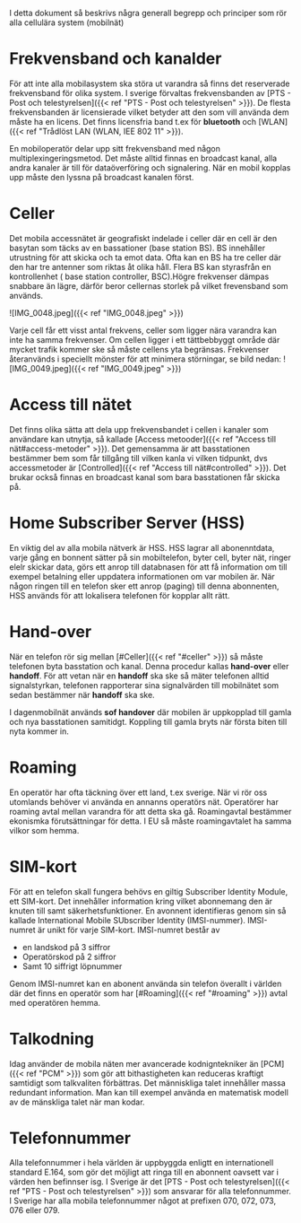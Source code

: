 I detta dokument så beskrivs några generall begrepp och principer som rör alla cellulära system (mobilnät)

# Frekvensband och kanalder
För att inte alla mobilasystem ska störa ut varandra så finns det reserverade frekvensband för olika system. I sverige förvaltas frekvensbanden av [PTS - Post och telestyrelsen]({{< ref "PTS - Post och telestyrelsen" >}}). De flesta frekvensbanden är licensierade vilket betyder att den som vill använda dem måste ha en licens. Det finns licensfria band t.ex för **bluetooth** och [WLAN]({{< ref "Trådlöst LAN (WLAN, IEE 802 11" >}}). 

En mobiloperatör delar upp sitt frekvensband med någon multiplexingeringsmetod. Det måste alltid finnas en broadcast kanal, alla andra kanaler är till för dataöverföring och signalering. När en mobil kopplas upp måste den lyssna på broadcast kanalen först.  


# Celler 
Det mobila accessnätet är geografiskt indelade i celler där en cell är den basytan som täcks av en bassationer (base station BS). BS innehåller utrustning för att skicka och ta emot data. Ofta kan en BS ha tre celler där den har tre antenner som riktas åt olika håll. Flera BS kan styrasfrån en kontrollenhet ( base station controller, BSC).Högre frekvenser dämpas snabbare än lägre, därför beror cellernas storlek på vilket frevensband som används.


![IMG_0048.jpeg]({{< ref "IMG_0048.jpeg" >}})

Varje cell får ett visst antal frekvens, celler som ligger nära varandra kan inte ha samma frekvenser. Om cellen ligger i ett tättbebbyggt område där mycket trafik kommer ske så måste cellens yta begränsas. Frekvenser återanvänds i speciellt mönster för att minimera störningar, se bild nedan:
![IMG_0049.jpeg]({{< ref "IMG_0049.jpeg" >}})

# Access till nätet
Det finns olika sätta att dela upp frekvensbandet i cellen i kanaler som användare kan utnytja, så kallade [Access metooder]({{< ref "Access till nät#access-metoder" >}}). Det gemensamma är att basstationen bestämmer bem som får tillgång till vilken kanla vi vilken tidpunkt, dvs accessmetoder är [Controlled]({{< ref "Access till nät#controlled" >}}). Det brukar också finnas en broadcast kanal som bara basstationen får skicka på. 

# Home Subscriber Server (HSS)
En viktig del av alla mobila nätverk är HSS. HSS lagrar all abonenntdata, varje gång en bonnent sätter på sin mobiltelefon, byter cell, byter nät, ringer elelr skickar data, görs ett anrop till databnasen för att få information om till exempel betalning eller uppdatera informationen om var mobilen är. När någon ringen till en telefon sker ett anrop (paging) till denna abonnenten, HSS används för att lokalisera telefonen för kopplar allt rätt. 
# Hand-over
När en telefon rör sig mellan [#Celler]({{< ref "#celler" >}}) så måste telefonen byta basstation och kanal. Denna procedur kallas **hand-over** eller **handoff**. För att vetan när en **handoff** ska ske så mäter telefonen alltid signalstyrkan, telefonen rapporterar sina signalvärden till mobilnätet som sedan bestämmer när **handoff** ska ske. 

I dagenmobilnät används **sof handover** där mobilen är uppkopplad till gamla och nya basstationen samitidgt. Koppling till gamla bryts när första biten till nyta kommer in.
# Roaming
En operatör har ofta täckning över ett land, t.ex sverige. När vi rör oss utomlands behöver vi använda en annanns operatörs nät. Operatörer har roaming avtal mellan varandra för att detta ska gå. Roamingavtal bestämmer ekonismka förutsättningar för detta. I EU så måste roamingavtalet ha samma vilkor som hemma. 


# SIM-kort
För att en telefon skall fungera behövs en giltig Subscriber Identity Module, ett SIM-kort. Det innehåller information kring vilket abonnemang den är knuten till samt  säkerhetsfunktioner. En avonnent identifieras genom sin så kallade International Mobile SUbscriber Identity (IMSI-nummer). IMSI-numret är unikt för varje SIM-kort. IMSI-numret består av 
- en landskod på 3 siffror
- Operatörskod på 2 siffror
- Samt 10 siffrigt löpnummer

Genom IMSI-numret kan en abonent använda sin telefon överallt i världen där det finns en operatör som har [#Roaming]({{< ref "#roaming" >}}) avtal med operatören hemma.

# Talkodning
Idag använder de mobila näten mer avancerade kodnigntekniker än [PCM]({{< ref "PCM" >}}) som gör att bithastigheten kan reduceras kraftigt samtidigt som talkvaliten förbättras. Det människliga talet innehåller massa redundant information. Man kan till exempel använda en matematisk modell av de mänskliga talet när man kodar.



# Telefonnummer
Alla telefonnummer i hela världen är uppbyggda enligtt en internationell standard E.164, som gör det möjligt att ringa till en abonnent oavsett var i värden hen befinnser isg. I Sverige är det [PTS - Post och telestyrelsen]({{< ref "PTS - Post och telestyrelsen" >}}) som ansvarar för alla telefonnummer. I Sverige har alla mobila telefonnummer något at prefixen 070, 072, 073, 076 eller 079.